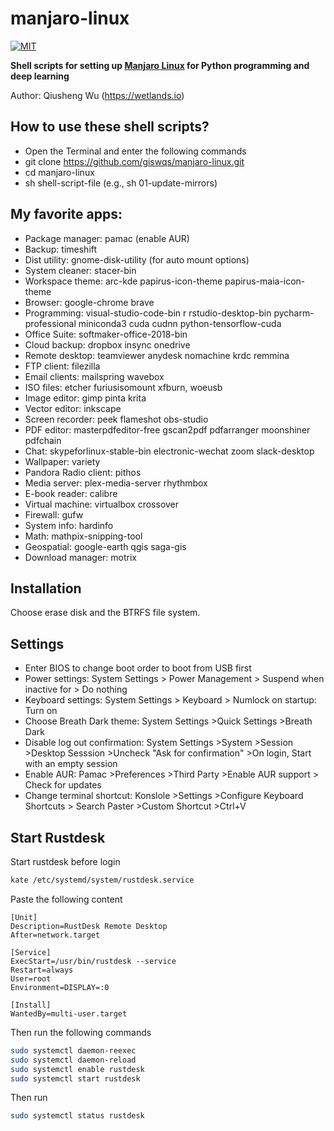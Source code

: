 # manjaro-linux

[![MIT](https://img.shields.io/badge/License-MIT-yellow.svg)](https://opensource.org/licenses/MIT)

**Shell scripts for setting up [Manjaro Linux](https://manjaro.org/get-manjaro/) for Python programming and deep learning**

Author: Qiusheng Wu (<https://wetlands.io>)

## How to use these shell scripts?

- Open the Terminal and enter the following commands
- git clone <https://github.com/giswqs/manjaro-linux.git>
- cd manjaro-linux
- sh shell-script-file (e.g., sh 01-update-mirrors)

## My favorite apps:

- Package manager: pamac (enable AUR)
- Backup: timeshift
- Dist utility: gnome-disk-utility (for auto mount options)
- System cleaner: stacer-bin
- Workspace theme: arc-kde papirus-icon-theme papirus-maia-icon-theme
- Browser: google-chrome brave
- Programming: visual-studio-code-bin r rstudio-desktop-bin pycharm-professional miniconda3 cuda cudnn python-tensorflow-cuda
- Office Suite: softmaker-office-2018-bin
- Cloud backup: dropbox insync onedrive
- Remote desktop: teamviewer anydesk nomachine krdc remmina
- FTP client: filezilla
- Email clients: mailspring wavebox
- ISO files: etcher furiusisomount xfburn, woeusb
- Image editor: gimp pinta krita
- Vector editor: inkscape
- Screen recorder: peek flameshot obs-studio
- PDF editor: masterpdfeditor-free gscan2pdf pdfarranger moonshiner pdfchain
- Chat: skypeforlinux-stable-bin electronic-wechat zoom slack-desktop
- Wallpaper: variety
- Pandora Radio client: pithos
- Media server: plex-media-server rhythmbox
- E-book reader: calibre
- Virtual machine: virtualbox crossover
- Firewall: gufw
- System info: hardinfo
- Math: mathpix-snipping-tool
- Geospatial: google-earth qgis saga-gis
- Download manager: motrix

## Installation

Choose erase disk and the BTRFS file system.

## Settings

- Enter BIOS to change boot order to boot from USB first
- Power settings: System Settings > Power Management > Suspend when inactive for > Do nothing
- Keyboard settings: System Settings > Keyboard > Numlock on startup: Turn on
- Choose Breath Dark theme: System Settings >Quick Settings >Breath Dark
- Disable log out confirmation: System Settings >System >Session >Desktop Sesssion >Uncheck "Ask for confirmation" >On login, Start with an empty session
- Enable AUR: Pamac >Preferences >Third Party >Enable AUR support > Check for updates
- Change terminal shortcut: Konslole >Settings >Configure Keyboard Shortcuts > Search Paster >Custom Shortcut >Ctrl+V

## Start Rustdesk

Start rustdesk before login

```bash
kate /etc/systemd/system/rustdesk.service
```

Paste the following content

```text
[Unit]
Description=RustDesk Remote Desktop
After=network.target

[Service]
ExecStart=/usr/bin/rustdesk --service
Restart=always
User=root
Environment=DISPLAY=:0

[Install]
WantedBy=multi-user.target
```

Then run the following commands

```bash
sudo systemctl daemon-reexec
sudo systemctl daemon-reload
sudo systemctl enable rustdesk
sudo systemctl start rustdesk
```

Then run

```bash
sudo systemctl status rustdesk
```
